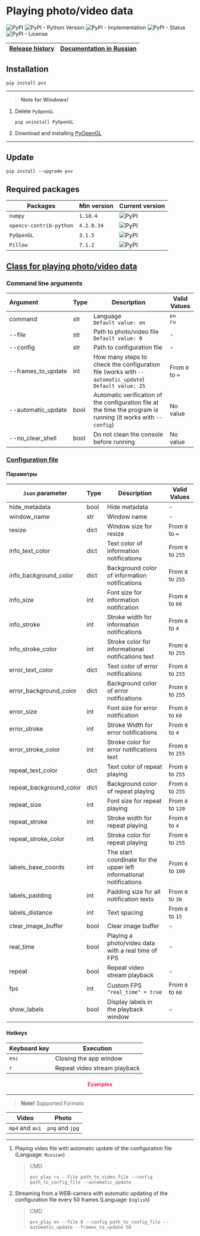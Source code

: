 # Playing photo/video data

![PyPI](https://img.shields.io/pypi/v/pvv)
![PyPI - Python Version](https://img.shields.io/pypi/pyversions/pvv)
![PyPI - Implementation](https://img.shields.io/pypi/implementation/pvv)
![PyPI - Status](https://img.shields.io/pypi/status/pvv)
![PyPI - License](https://img.shields.io/pypi/l/pvv)

| [Release history](https://github.com/DmitryRyumin/PVV/blob/master/NOTES.md) | [Documentation in Russian](https://github.com/DmitryRyumin/PVV/blob/master/README_RU.md) |
| --- | --- |

## Installation

```shell script
pip install pvv
```

---

>  **Note for Windows!**

1. Delete `PyOpenGL`

    ```shell script
    pip uninstall PyOpenGL
    ```

2. Download and installing [PyOpenGL](https://www.lfd.uci.edu/~gohlke/pythonlibs/#pyopengl)

---

## Update

```shell script
pip install --upgrade pvv
```

## Required packages

| Packages | Min version | Current version |
| -------- | ----------- | --------------- |
`numpy` | `1.18.4` | ![PyPI](https://img.shields.io/pypi/v/numpy) |
`opencv-contrib-python` | `4.2.0.34` | ![PyPI](https://img.shields.io/pypi/v/opencv-contrib-python) |
`PyOpenGL` | `3.1.5` | ![PyPI](https://img.shields.io/pypi/v/PyOpenGL) |
`Pillow` | `7.1.2` | ![PyPI](https://img.shields.io/pypi/v/Pillow) |

## [Class for playing photo/video data](https://github.com/DmitryRyumin/PVV/blob/master/pvv/viewer.py)

### Command line arguments

| Argument&nbsp;&nbsp;&nbsp;&nbsp;&nbsp;&nbsp;&nbsp;&nbsp;&nbsp;&nbsp;&nbsp;&nbsp;&nbsp;&nbsp;&nbsp;&nbsp;&nbsp;&nbsp; | Type | Description | Valid Values |
| -------------------------- | ---  | -------- | ------------------- |
| command | str | Language<br>`Default value: en` | `en`<br>`ru` |
| --file | str | Path to photo/video file<br>`Default value: 0` | - |
| --config | str | Path to configuration file | - |
| --frames_to_update | int | How many steps to check the configuration file (works with `--automatic_update`)<br>`Default value: 25` | From `0` to `∞` |
| --automatic_update | bool | Automatic verification of the configuration file at the time the program is running (it works with `--config`) | No value |
| --no_clear_shell | bool | Do not clean the console before running | No value |

### [Configuration file](https://github.com/DmitryRyumin/PVV/blob/master/pvv/configs/config.json)

#### Параметры

| `Json` parameter | Type | Description | Valid Values |
| ---------------- | ---  | -------- | ------------------- |
| hide_metadata | bool | Hide metadata | - |
| window_name | str | Window name | - |
| resize | dict | Window size for resize | From `0` to `∞` |
| info_text_color | dict | Text color of information notifications | From `0` to `255` |
| info_background_color | dict | Background color of information notifications | From `0` to `255` |
| info_size | int | Font size for information notification | From `0` to `60` |
| info_stroke | int | Stroke width for information notifications | From `0` to `4` |
| info_stroke_color | int | Stroke color for informational notifications text | From `0` to `255` |
| error_text_color | dict | Text color of error notifications | From `0` to `255` |
| error_background_color | dict | Background color of error notifications | From `0` to `255` |
| error_size | int | Font size for error notification | From `0` to `60` |
| error_stroke | int | Stroke Width for error notifications | From `0` to `4` |
| error_stroke_color | int | Stroke color for error notifications text | From `0` to `255` |
| repeat_text_color | dict | Text color of repeat playing | From `0` to `255` |
| repeat_background_color | dict | Background color of repeat playing | From `0` to `255` |
| repeat_size | int | Font size for repeat playing | From `0` to `120` |
| repeat_stroke | int | Stroke width for repeat playing | From `0` to `4` |
| repeat_stroke_color | int | Stroke color for repeat playing | From `0` to `255` |
| labels_base_coords | int | The start coordinate for the upper left informational notifications | From `0` to `100` |
| labels_padding | int | Padding size for all notification texts | From `0` to `30` |
| labels_distance | int | Text spacing | From `0` to `15` |
| clear_image_buffer | bool | Clear image buffer | - |
| real_time | bool | Playing a photo/video data with a real time of FPS | - |
| repeat | bool | Repeat video stream playback | - |
| fps | int | Custom FPS<br>`"real_time" = true` | From `0` to `60` |
| show_labels | bool | Display labels in the playback window | - |

#### Hotkeys

| Keyboard key | Execution |
| ------------ | -------- |
| `esc` | Closing the app window |
| `r` | Repeat video stream playback |

<h4 align="center"><span style="color:#EC256F;">Examples</span></h4>

---

>  **Note!** Supported Formats

| Video | Photo |
| ----- | ----- |
| `mp4` and `avi` | `png` and `jpg` |

---

1. Playing video file with automatic update of the configuration file (Language: `Russian`)

    > CMD
    >
    > ```shell script
    > pvv_play ru --file path_to_video_file --config path_to_config_file --automatic_update
    > ```

2. Streaming from a WEB-camera with automatic updating of the configuration file every 50 frames (Language: `English`)

    > CMD
    >
    > ```shell script
    > pvv_play en --file 0 --config path_to_config_file --automatic_update --frames_to_update 50
    > ```